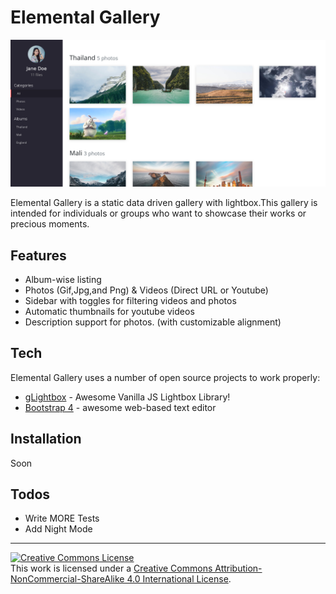 # Elemental Gallery

![Elemental Gallery Screenshot](./docs/elemental-gallery-screenshot.png)


Elemental Gallery is a static data driven gallery with lightbox.This gallery is intended for individuals or groups who want to showcase their works or precious moments.

## Features
  - Album-wise listing
  - Photos (Gif,Jpg,and Png) & Videos (Direct URL or Youtube)
  - Sidebar with toggles for filtering videos and photos
  - Automatic thumbnails for youtube videos
  - Description support for photos. (with customizable alignment)


## Tech

Elemental Gallery uses a number of open source projects to work properly:

* [gLightbox](https://github.com/mcstudios/glightbox) - Awesome Vanilla JS Lightbox Library!
* [Bootstrap 4](https://getbootstrap.com) - awesome web-based text editor


## Installation

Soon

## Todos

 - Write MORE Tests
 - Add Night Mode

***

[![Creative Commons License](https://i.creativecommons.org/l/by-nc-sa/4.0/80x15.png)](http://creativecommons.org/licenses/by-nc-sa/4.0/)  
This work is licensed under a [Creative Commons Attribution-NonCommercial-ShareAlike 4.0 International License](http://creativecommons.org/licenses/by-nc-sa/4.0/).
